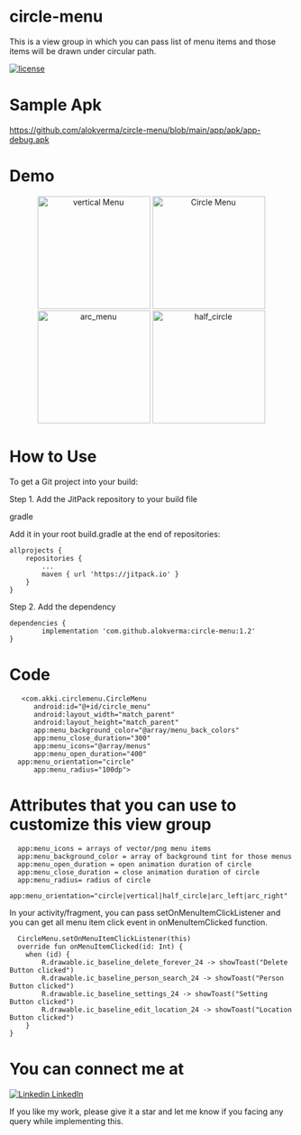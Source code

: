 # circle-menu
This is a view group in which you can pass list of menu items and those items will be drawn under circular path.

[![license](https://img.shields.io/github/license/DAVFoundation/captain-n3m0.svg?style=flat-square)](https://github.com/alokverma/circle-menu/blob/main/LICENSE)

# Sample Apk

https://github.com/alokverma/circle-menu/blob/main/app/apk/app-debug.apk

# Demo 
  <p align="center">
  <img src="https://user-images.githubusercontent.com/7018540/100072143-e1cdd300-2e61-11eb-8389-7f989ba866a6.gif" width="200" title="vertical Menu"/>
  <img src="https://user-images.githubusercontent.com/7018540/99903389-13239300-2cea-11eb-9890-7e128c2d7947.gif" width="200" title="Circle Menu"/>
  <img src="https://user-images.githubusercontent.com/7018540/100340890-d9140300-3001-11eb-8115-c1d929cfcbbd.gif" width="200" title="arc_menu"/>
  <img src="https://user-images.githubusercontent.com/7018540/100340908-e03b1100-3001-11eb-8293-0c7e1e486fcd.gif" width="200" title="half_circle"/>
  </p>


# How to Use
To get a Git project into your build:

Step 1. Add the JitPack repository to your build file

gradle

Add it in your root build.gradle at the end of repositories:

	allprojects {
		repositories {
			...
			maven { url 'https://jitpack.io' }
		}
	}
  
Step 2. Add the dependency

	dependencies {
	        implementation 'com.github.alokverma:circle-menu:1.2'
	}

# Code 

       <com.akki.circlemenu.CircleMenu
          android:id="@+id/circle_menu"
          android:layout_width="match_parent"
          android:layout_height="match_parent"
          app:menu_background_color="@array/menu_back_colors"
          app:menu_close_duration="300"
          app:menu_icons="@array/menus"
          app:menu_open_duration="400"
	  app:menu_orientation="circle"
          app:menu_radius="100dp">
        
# Attributes that you can use to customize this view group
      app:menu_icons = arrays of vector/png menu items
      app:menu_background_color = array of background tint for those menus
      app:menu_open_duration = open animation duration of circle
      app:menu_close_duration = close animation duration of circle
      app:menu_radius= radius of circle
      app:menu_orientation="circle|vertical|half_circle|arc_left|arc_right"
      
   In your activity/fragment, you can pass setOnMenuItemClickListener and you can get all menu item click event in onMenuItemClicked function.
   
      CircleMenu.setOnMenuItemClickListener(this)
      override fun onMenuItemClicked(id: Int) {
        when (id) {
            R.drawable.ic_baseline_delete_forever_24 -> showToast("Delete Button clicked")
            R.drawable.ic_baseline_person_search_24 -> showToast("Person Button clicked")
            R.drawable.ic_baseline_settings_24 -> showToast("Setting Button clicked")
            R.drawable.ic_baseline_edit_location_24 -> showToast("Location Button clicked")
        }
    }
    


# You can connect me at
[![Linkedin](https://i.stack.imgur.com/gVE0j.png) LinkedIn](https://www.linkedin.com/in/alok-verma-73882666/)
&nbsp;

If you like my work, please give it a star and let me know if you facing any query while implementing this.
